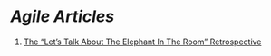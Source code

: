 # *Agile Articles*

1. [The “Let’s Talk About The Elephant In The Room” Retrospective](https://medium.com/@cherylhoward/the-lets-talk-about-the-elephant-in-the-room-retrospective-4bc1ec4957ab)
